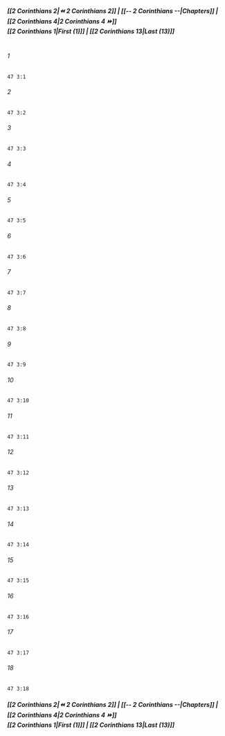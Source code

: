 
##### **[[2 Corinthians 2|⏪ 2 Corinthians 2]] | [[-- 2 Corinthians --|Chapters]] | [[2 Corinthians 4|2 Corinthians 4 ⏩]]**<br>**[[2 Corinthians 1|First (1)]] | [[2 Corinthians 13|Last (13)]]**<br><br>

###### 1
``` verse
47 3:1
```
###### 2
``` verse
47 3:2
```
###### 3
``` verse
47 3:3
```
###### 4
``` verse
47 3:4
```
###### 5
``` verse
47 3:5
```
###### 6
``` verse
47 3:6
```
###### 7
``` verse
47 3:7
```
###### 8
``` verse
47 3:8
```
###### 9
``` verse
47 3:9
```
###### 10
``` verse
47 3:10
```
###### 11
``` verse
47 3:11
```
###### 12
``` verse
47 3:12
```
###### 13
``` verse
47 3:13
```
###### 14
``` verse
47 3:14
```
###### 15
``` verse
47 3:15
```
###### 16
``` verse
47 3:16
```
###### 17
``` verse
47 3:17
```
###### 18
``` verse
47 3:18
```

##### **[[2 Corinthians 2|⏪ 2 Corinthians 2]] | [[-- 2 Corinthians --|Chapters]] | [[2 Corinthians 4|2 Corinthians 4 ⏩]]**<br>**[[2 Corinthians 1|First (1)]] | [[2 Corinthians 13|Last (13)]]**
